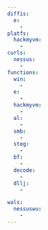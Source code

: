 ```yaml
---
diffis:
  e:
    -
platfs:
  hackmyvm:
    -
curls:
  nessus:
    -
functions:
  win:
    -
  e:
    -
  hackmyvm:
    -
  al:
    -
  smb:
    -
  steg:
    -
  bf:
    -
  decode:
    -
  dllj:
    -

wals:
  nessuswu:
    -
---
```

